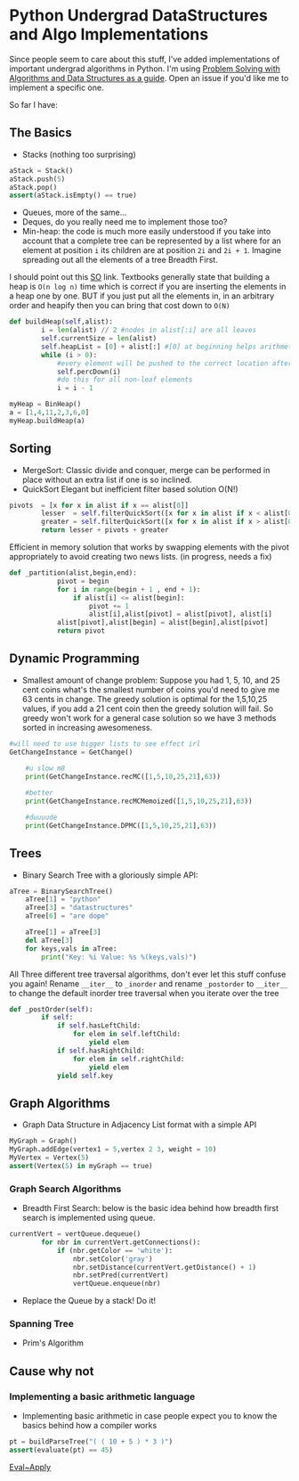 # Python Undergrad DataStructures and Algo Implementations

Since people seem to care about this stuff, I've added implementations of
important undergrad algorithms in Python. I'm using [Problem Solving with Algorithms and Data Structures as a guide](http://interactivepython.org/runestone/static/pythonds/index.html). Open an issue if you'd like me to implement a specific one.

So far I have:

## The Basics

* Stacks (nothing too surprising)
```python
aStack = Stack()
aStack.push(5)
aStack.pop()
assert(aStack.isEmpty() == true)
```
* Queues, more of the same...
* Deques, do you really need me to implement those too?
* Min-heap: the code is much more easily understood if you take into account that a complete tree can be represented by a list where for an element at position ```i``` its children are at position ```2i``` and ```2i + 1```. Imagine spreading out all the elements of a tree Breadth First.
 

I should point out this [SO](http://stackoverflow.com/questions/9755721/build-heap-complexity) link. Textbooks generally state that building a heap is ```O(n log n)``` time which is correct if you are inserting the elements in a heap one by one. BUT if you just put all the elements in, in an arbitrary order and heapify then you can bring that cost down to ```O(N)```

```python
def buildHeap(self,alist):
        i = len(alist) // 2 #nodes in alist[:i] are all leaves
        self.currentSize = len(alist)
        self.heapList = [0] + alist[:] #[0] at beginning helps arithmetic work
        while (i > 0):
            #every element will be pushed to the correct location after percdown
            self.percDown(i) 
            #do this for all non-leaf elements
            i = i - 1

myHeap = BinHeap()
a = [1,4,11,2,3,6,0]
myHeap.buildHeap(a)
```

## Sorting

* MergeSort: Classic divide and conquer, merge can be performed in place without an extra list if one is so inclined.
* QuickSort 
Elegant but inefficient filter based solution O(N!) 
```python
pivots  = [x for x in alist if x == alist[0]]
        lesser  = self.filterQuickSort([x for x in alist if x < alist[0]])
        greater = self.filterQuickSort([x for x in alist if x > alist[0]])
        return lesser + pivots + greater
```

Efficient in memory solution that works by swapping elements with the pivot appropriately to avoid creating two news lists.  (in progress, needs a fix)
```python
def _partition(alist,begin,end):
            pivot = begin
            for i in range(begin + 1 , end + 1):
                if alist[i] <= alist[begin]:
                    pivot += 1
                    alist[i],alist[pivot] = alist[pivot], alist[i]
            alist[pivot],alist[begin] = alist[begin],alist[pivot]
            return pivot
```

## Dynamic Programming
* Smallest amount of change problem: Suppose you had 1, 5, 10, and 25 cent coins what's the smallest number of coins you'd need to give me 63 cents in change. The greedy solution is optimal for the 1,5,10,25 values, if you add a 21 cent coin then the greedy solution will fail. So greedy won't work for a general case solution so we have 3 methods sorted in increasing awesomeness.

```python
#will need to use bigger lists to see effect irl
GetChangeInstance = GetChange()

    #u slow m8
    print(GetChangeInstance.recMC([1,5,10,25,21],63))
    
    #better
    print(GetChangeInstance.recMCMemoized([1,5,10,25,21],63))

    #duuuude
    print(GetChangeInstance.DPMC([1,5,10,25,21],63))
```

## Trees

* Binary Search Tree with a gloriously simple API:

```python
aTree = BinarySearchTree()
    aTree[1] = "python"
    aTree[3] = "datastructures"
    aTree[6] = "are dope"

    aTree[1] = aTree[3]
    del aTree[3]
    for keys,vals in aTree:
        print("Key: %i Value: %s %(keys,vals)")
```

All Three different tree traversal algorithms, don't ever let this stuff confuse you again! Rename ```__iter__``` to ```_inorder``` and rename ```_postorder``` to ```__iter__``` to change the default inorder tree traversal when you iterate over the tree

```python
def _postOrder(self):
        if self:
            if self.hasLeftChild:
                for elem in self.leftChild:
                    yield elem
            if self.hasRightChild:
                for elem in self.rightChild:
                    yield elem
            yield self.key
```

## Graph Algorithms

* Graph Data Structure in Adjacency List format with a simple API
```python
MyGraph = Graph()
MyGraph.addEdge(vertex1 = 5,vertex 2 3, weight = 10)
MyVertex = Vertex(5)
assert(Vertex(5) in myGraph == true)

```

### Graph Search Algorithms 

* Breadth First Search: below is the basic idea behind how breadth first search is implemented using queue.

```python
currentVert = vertQueue.dequeue()
        for nbr in currentVert.getConnections():
            if (nbr.getColor == 'white'):
                nbr.setColor('gray')
                nbr.setDistance(currentVert.getDistance() + 1)
                nbr.setPred(currentVert)
                vertQueue.enqueue(nbr)
```

* Replace the Queue by a stack! Do it!

### Spanning Tree
* Prim's Algorithm


## Cause why not

### Implementing a basic arithmetic language

* Implementing basic arithmetic in case people expect you to know the basics behind how a compiler works

```python
pt = buildParseTree("( ( 10 + 5 ) * 3 )")
assert(evaluate(pt) == 45)
```


[Eval~Apply](http://www.amazon.com/Structure-Interpretation-Computer-Programs-Engineering/dp/0262510871)